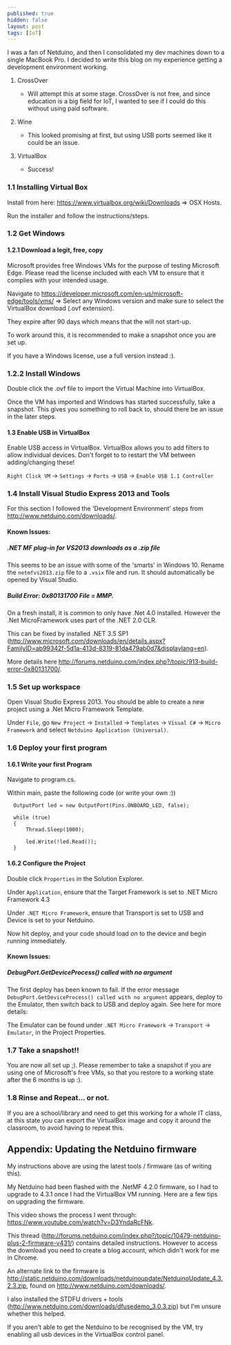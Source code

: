 ```yaml
---
published: true
hidden: false
layout: post
tags: [IoT]
---
```


<!-- ## Developing for the Netduino Plus 2 in MacOS X -->

I was a fan of Netduino, and then I consolidated my dev machines down to a single MacBook Pro. I decided to write this blog on my experience getting a development environment working.

1. CrossOver
   - Will attempt this at some stage. CrossOver is not free, and since education is a big field for IoT, I wanted to see if I could do this without using paid software.

2. Wine
   - This looked promising at first, but using USB ports seemed like it could be an issue.

3. VirtualBox
   - Success!

### 1.1 Installing Virtual Box

  Install from here: https://www.virtualbox.org/wiki/Downloads => OSX Hosts.

  Run the installer and follow the instructions/steps.

### 1.2 Get Windows

#### 1.2.1 Download a legit, free, copy
  Microsoft provides free Windows VMs for the purpose of testing Microsoft Edge. Please read the license included with each VM to ensure that it complies with your intended usage.

  Navigate to https://developer.microsoft.com/en-us/microsoft-edge/tools/vms/ => Select any Windows version and make sure to select the VirtualBox download (.ovf extension).

  They expire after 90 days which means that the will not start-up.

  To work around this, it is recommended to make a snapshot once you are set up.

  If you have a Windows license, use a full version instead :).

### 1.2.2 Install Windows

  Double click the .ovf file to import the Virtual Machine into VirtualBox.

  Once the VM has imported and Windows has started successfully, take a snapshot. This gives you something to roll back to, should there be an issue in the later steps.

#### 1.3 Enable USB in VirtualBox

  Enable USB access in VirtualBox. VirtualBox allows you to add filters to allow individual devices. Don't forget to to restart the VM between adding/changing these!

  `Right Click VM` -> `Settings` -> `Ports` -> `USB` -> `Enable USB 1.1 Controller`

### 1.4 Install Visual Studio Express 2013 and Tools

  For this section I followed the 'Development Environment' steps from http://www.netduino.com/downloads/.

#### Known Issues:

##### .NET MF plug-in for VS2013 downloads as a .zip file

  This seems to be an issue with some of the 'smarts' in Windows 10. Rename the `netmfvs2013.zip` file to a `.vsix` file and run. It should automatically be opened by Visual Studio.

##### Build Error: <i>0x80131700 File = MMP.</i>
  On a fresh install, it is common to only have .Net 4.0 installed.
  However the .Net MicroFramework uses part of the .NET 2.0 CLR.

  This can be fixed by installed .NET 3.5 SP1 (http://www.microsoft.com/downloads/en/details.aspx?FamilyID=ab99342f-5d1a-413d-8319-81da479ab0d7&displaylang=en).

  More details here http://forums.netduino.com/index.php?/topic/913-build-error-0x80131700/.

### 1.5 Set up workspace

  Open Visual Studio Express 2013. You should be able to create a new project using a .Net Micro Framework Template.

  Under `File`, go `New Project` -> `Installed` -> `Templates` -> `Visual C#` -> `Micro Framework` and select `Netduino Application (Universal)`.

### 1.6 Deploy your first program

#### 1.6.1 Write your first Program

  Navigate to program.cs.

  Within main, paste the following code (or write your own :))

  ```
    OutputPort led = new OutputPort(Pins.ONBOARD_LED, false);

    while (true)
    {
        Thread.Sleep(1000);

        led.Write(!led.Read());
    }
  ```

#### 1.6.2 Configure the Project

  Double click `Properties` in the Solution Explorer.

  Under `Application`, ensure that the Target Framework is set to .NET Micro Framework 4.3

  Under `.NET Micro Framework`, ensure that Transport is set to USB and Device is set to your Netduino.

  Now hit deploy, and your code should load on to the device and begin running immediately.

#### Known Issues:

##### DebugPort.GetDeviceProcess() called with no argument

  The first deploy has been known to fail. If the error message `DebugPort.GetDeviceProcess() called with no argument` appears, deploy to the Emulator, then switch back to USB and deploy again. See here for more details:

  The Emulator can be found under `.NET Micro Framework` -> `Transport` -> `Emulator`, in the Project Properties.

### 1.7 Take a snapshot!!

  You are now all set up ;). Please remember to take a snapshot if you are using one of Microsoft's free VMs, so that you restore to a working state after the 6 months is up :).

### 1.8 Rinse and Repeat... or not.

  If you are a school/library and need to get this working for a whole IT class, at this state you can export the VirtualBox image and copy it around the classroom, to avoid having to repeat this.

## Appendix: Updating the Netduino firmware

  My instructions above are using the latest tools / firmware (as of writing this).

  My Netduino had been flashed with the .NetMF 4.2.0 firmware, so I had to upgrade to 4.3.1 once I had the VirtualBox VM running. Here are a few tips on upgrading the firmware.

  This video shows the process I went through: https://www.youtube.com/watch?v=D3YndaRcFNk.

  This thread (http://forums.netduino.com/index.php?/topic/10479-netduino-plus-2-firmware-v431/) contains detailed instructions. However to access the download you need to create a blog account, which didn't work for me in Chrome.

  An alternate link to the firmware is http://static.netduino.com/downloads/netduinoupdate/NetduinoUpdate_4.3.2.3.zip, found on http://www.netduino.com/downloads/.

  I also installed the STDFU drivers + tools (http://www.netduino.com/downloads/dfusedemo_3.0.3.zip) but I'm unsure whether this helped.

  If you aren't able to get the Netduino to be recognised by the VM, try enabling all usb devices in the VirtualBox control panel.
